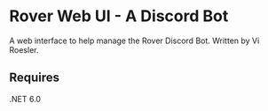 # Rover Web UI - A Discord Bot

A web interface to help manage the Rover Discord Bot. Written by Vi Roesler.

## Requires

.NET 6.0